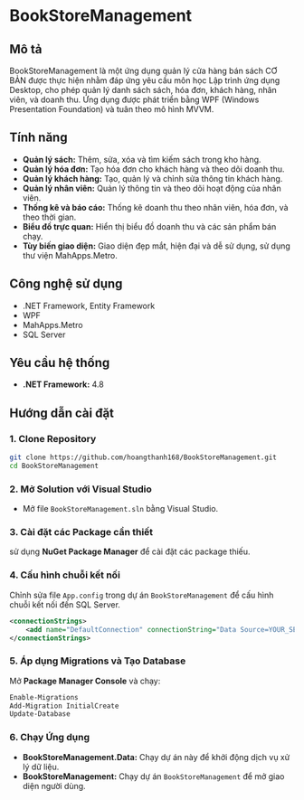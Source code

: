 # BookStoreManagement

## Mô tả
BookStoreManagement là một ứng dụng quản lý cửa hàng bán sách CƠ BẢN được thực hiện nhằm đáp ứng yêu cầu môn học Lập trình ứng dụng Desktop, cho phép quản lý danh sách sách, hóa đơn, khách hàng, nhân viên, và doanh thu. Ứng dụng được phát triển bằng WPF (Windows Presentation Foundation) và tuân theo mô hình MVVM.

## Tính năng
- **Quản lý sách:** Thêm, sửa, xóa và tìm kiếm sách trong kho hàng.
- **Quản lý hóa đơn:** Tạo hóa đơn cho khách hàng và theo dõi doanh thu.
- **Quản lý khách hàng:** Tạo, quản lý và chỉnh sửa thông tin khách hàng.
- **Quản lý nhân viên:** Quản lý thông tin và theo dõi hoạt động của nhân viên.
- **Thống kê và báo cáo:** Thống kê doanh thu theo nhân viên, hóa đơn, và theo thời gian.
- **Biểu đồ trực quan:** Hiển thị biểu đồ doanh thu và các sản phẩm bán chạy.
- **Tùy biến giao diện:** Giao diện đẹp mắt, hiện đại và dễ sử dụng, sử dụng thư viện MahApps.Metro.

## Công nghệ sử dụng
- .NET Framework, Entity Framework
- WPF
- MahApps.Metro
- SQL Server

## Yêu cầu hệ thống
- **.NET Framework:** 4.8

## Hướng dẫn cài đặt

### 1. Clone Repository
```bash
git clone https://github.com/hoangthanh168/BookStoreManagement.git
cd BookStoreManagement
```

### 2. Mở Solution với Visual Studio
- Mở file `BookStoreManagement.sln` bằng Visual Studio.

### 3. Cài đặt các Package cần thiết
sử dụng **NuGet Package Manager** để cài đặt các package thiếu.

### 4. Cấu hình chuỗi kết nối
Chỉnh sửa file `App.config` trong dự án `BookStoreManagement` để cấu hình chuỗi kết nối đến SQL Server.
```xml
<connectionStrings>
    <add name="DefaultConnection" connectionString="Data Source=YOUR_SERVER;Initial Catalog=BookStoreDB;Integrated Security=True" providerName="System.Data.SqlClient" />
</connectionStrings>
```

### 5. Áp dụng Migrations và Tạo Database
Mở **Package Manager Console** và chạy:
```powershell
Enable-Migrations
Add-Migration InitialCreate
Update-Database
```

### 6. Chạy Ứng dụng
- **BookStoreManagement.Data:** Chạy dự án này để khởi động dịch vụ xử lý dữ liệu.
- **BookStoreManagement:** Chạy dự án `BookStoreManagement` để mở giao diện người dùng.
